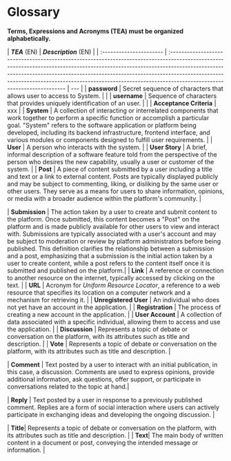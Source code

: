 # Glossary

**Terms, Expressions and Acronyms (TEA) must be organized alphabetically.**

| **_TEA_** (EN)          | **_Description_** (EN)                                                                                                                                                                                                                                                                                                                                            |
| :---------------------- | :---------------------------------------------------------------------------------------------------------------------------------------------------------------------------------------------------------------------------------------------------------------------------------------------------------------------------------------------------------------- | --- |
| **password**            | Secret sequence of characters that allows user to access to System.                                                                                                                                                                                                                                                                                               |     |
| **username**            | Sequence of characters that provides uniquely identification of an user.                                                                                                                                                                                                                                                                                          |     |
| **Acceptance Criteria** | xxx                                                                                                                                                                                                                                                                                                                                                               |
| **System**              | A collection of interacting or interrelated components that work together to perform a specific function or accomplish a particular goal. "System" refers to the software application or platform being developed, including its backend infrastructure, frontend interface, and various modules or components designed to fulfill user requirements.             |
| **User**                | A person who interacts with the system.                                                                                                                                                                                                                                                                                                                           |
| **User Story**          | A brief, informal description of a software feature told from the perspective of the person who desires the new capability, usually a user or customer of the system.                                                                                                                                                                                             |
| **Post**                | A piece of content submitted by a user including a title and text or a link to external content. Posts are typically displayed publicly and may be subject to commenting, liking, or disliking by the same user or other users. They serve as a means for users to share information, opinions, or media with a broader audience within the platform's community. |

| **Submission** | The action taken by a user to create and submit content to the platform. Once submitted, this content becomes a "Post" on the platform and is made publicly available for other users to view and interact with. Submissions are typically associated with a user's account and may be subject to moderation or review by platform administrators before being published. This definition clarifies the relationship between a submission and a post, emphasizing that a submission is the initial action taken by a user to create content, while a post refers to the content itself once it is submitted and published on the platform.|
| **Link** | A reference or connection to another resource on the internet, typically accessed by clicking on the text. |
| **URL** | Acronym for _Uniform Resource Locator_, a reference to a web resource that specifies its location on a computer network and a mechanism for retrieving it. |
| **Unregistered User** | An individual who does not yet have an account in the application. |
| **Registration** | The process of creating a new account in the application. |
| **User Account** | A collection of data associated with a specific individual, allowing them to access and use the application. |
| **Discussion** | Represents a topic of debate or conversation on the platform, with its attributes such as title and description. |
| **Vote** | Represents a topic of debate or conversation on the platform, with its attributes such as title and description. |

| **Comment** | Text posted by a user to interact with an initial publication, in this case, a discussion. Comments are used to express opinions, provide additional information, ask questions, offer support, or participate in conversations related to the topic at hand.|

| **Reply** | Text posted by a user in response to a previously published comment. Replies are a form of social interaction where users can actively participate in exchanging ideas and developing the ongoing discussion. |

| **Title**| Represents a topic of debate or conversation on the platform, with its attributes such as title and description. |
| **Text**| The main body of written content in a document or post, conveying the intended message or information. |